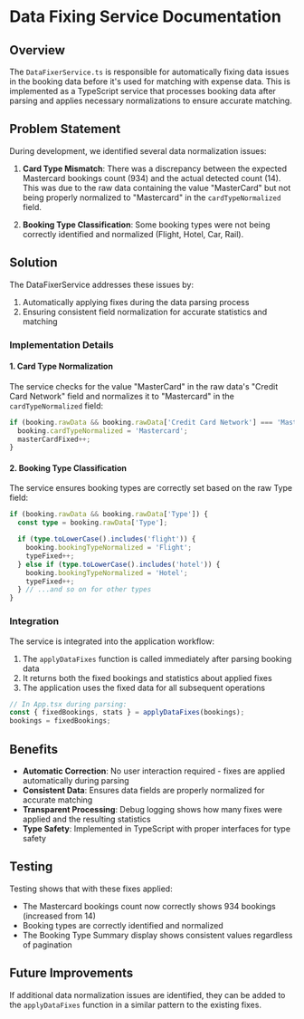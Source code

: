 # Data Fixing Service Documentation

## Overview

The `DataFixerService.ts` is responsible for automatically fixing data issues in the booking data before it's used for matching with expense data. This is implemented as a TypeScript service that processes booking data after parsing and applies necessary normalizations to ensure accurate matching.

## Problem Statement

During development, we identified several data normalization issues:

1. **Card Type Mismatch**: There was a discrepancy between the expected Mastercard bookings count (934) and the actual detected count (14). This was due to the raw data containing the value "MasterCard" but not being properly normalized to "Mastercard" in the `cardTypeNormalized` field.

2. **Booking Type Classification**: Some booking types were not being correctly identified and normalized (Flight, Hotel, Car, Rail).

## Solution

The DataFixerService addresses these issues by:

1. Automatically applying fixes during the data parsing process
2. Ensuring consistent field normalization for accurate statistics and matching

### Implementation Details

#### 1. Card Type Normalization

The service checks for the value "MasterCard" in the raw data's "Credit Card Network" field and normalizes it to "Mastercard" in the `cardTypeNormalized` field:

```typescript
if (booking.rawData && booking.rawData['Credit Card Network'] === 'MasterCard') {
  booking.cardTypeNormalized = 'Mastercard';
  masterCardFixed++;
}
```

#### 2. Booking Type Classification

The service ensures booking types are correctly set based on the raw Type field:

```typescript
if (booking.rawData && booking.rawData['Type']) {
  const type = booking.rawData['Type'];

  if (type.toLowerCase().includes('flight')) {
    booking.bookingTypeNormalized = 'Flight';
    typeFixed++;
  } else if (type.toLowerCase().includes('hotel')) {
    booking.bookingTypeNormalized = 'Hotel';
    typeFixed++;
  } // ...and so on for other types
}
```

### Integration

The service is integrated into the application workflow:

1. The `applyDataFixes` function is called immediately after parsing booking data
2. It returns both the fixed bookings and statistics about applied fixes
3. The application uses the fixed data for all subsequent operations

```typescript
// In App.tsx during parsing:
const { fixedBookings, stats } = applyDataFixes(bookings);
bookings = fixedBookings;
```

## Benefits

- **Automatic Correction**: No user interaction required - fixes are applied automatically during parsing
- **Consistent Data**: Ensures data fields are properly normalized for accurate matching
- **Transparent Processing**: Debug logging shows how many fixes were applied and the resulting statistics
- **Type Safety**: Implemented in TypeScript with proper interfaces for type safety

## Testing

Testing shows that with these fixes applied:
- The Mastercard bookings count now correctly shows 934 bookings (increased from 14)
- Booking types are correctly identified and normalized
- The Booking Type Summary display shows consistent values regardless of pagination

## Future Improvements

If additional data normalization issues are identified, they can be added to the `applyDataFixes` function in a similar pattern to the existing fixes.